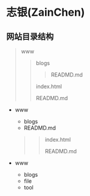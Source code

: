 # 志银(ZainChen)

## 网站目录结构

> www
>
> > blogs
> >
> > > READMD.md
> >
> > index.html
> >
> > READMD.md

- www

  + blogs
  + READMD.md

  > > index.html
  > >
  > > READMD.md
  > >
  > > 

























































- www
   - blogs
   - file
   - tool